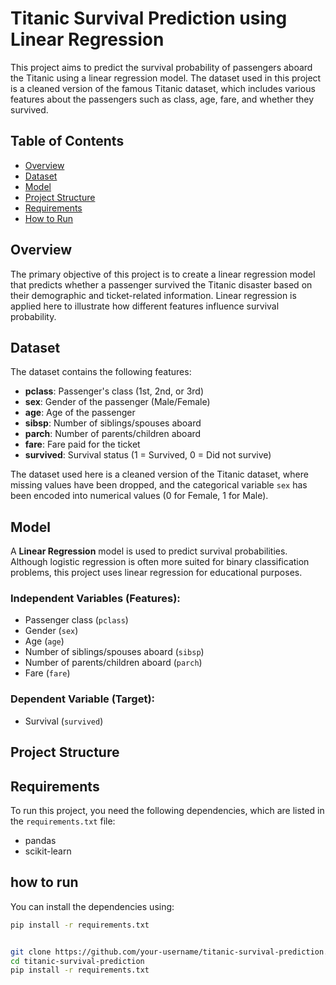 # Titanic Survival Prediction using Linear Regression

This project aims to predict the survival probability of passengers aboard the Titanic using a linear regression model. The dataset used in this project is a cleaned version of the famous Titanic dataset, which includes various features about the passengers such as class, age, fare, and whether they survived.

## Table of Contents
- [Overview](#overview)
- [Dataset](#dataset)
- [Model](#model)
- [Project Structure](#project-structure)
- [Requirements](#requirements)
- [How to Run](#how-to-run)

## Overview
The primary objective of this project is to create a linear regression model that predicts whether a passenger survived the Titanic disaster based on their demographic and ticket-related information. Linear regression is applied here to illustrate how different features influence survival probability.

## Dataset
The dataset contains the following features:
- **pclass**: Passenger's class (1st, 2nd, or 3rd)
- **sex**: Gender of the passenger (Male/Female)
- **age**: Age of the passenger
- **sibsp**: Number of siblings/spouses aboard
- **parch**: Number of parents/children aboard
- **fare**: Fare paid for the ticket
- **survived**: Survival status (1 = Survived, 0 = Did not survive)

The dataset used here is a cleaned version of the Titanic dataset, where missing values have been dropped, and the categorical variable `sex` has been encoded into numerical values (0 for Female, 1 for Male).

## Model
A **Linear Regression** model is used to predict survival probabilities. Although logistic regression is often more suited for binary classification problems, this project uses linear regression for educational purposes.

### Independent Variables (Features):
- Passenger class (`pclass`)
- Gender (`sex`)
- Age (`age`)
- Number of siblings/spouses aboard (`sibsp`)
- Number of parents/children aboard (`parch`)
- Fare (`fare`)

### Dependent Variable (Target):
- Survival (`survived`)

## Project Structure


## Requirements
To run this project, you need the following dependencies, which are listed in the `requirements.txt` file:
- pandas
- scikit-learn

## how to run
You can install the dependencies using:
```bash
pip install -r requirements.txt


git clone https://github.com/your-username/titanic-survival-prediction.git
cd titanic-survival-prediction
pip install -r requirements.txt


